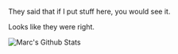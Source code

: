 They said that if I put stuff here, you would see it.

Looks like they were right.

![Marc's Github Stats](https://github-readme-stats.vercel.app/api?username=marcmajcher&count_private=true&show_icons=true&theme=tokyonight)
<!--
**marcmajcher/marcmajcher** is a ✨ _special_ ✨ repository because its `README.md` (this file) appears on your GitHub profile.

Here are some ideas to get you started:

- 🔭 I’m currently working on ...
- 🌱 I’m currently learning ...
- 👯 I’m looking to collaborate on ...
- 🤔 I’m looking for help with ...
- 💬 Ask me about ...
- 📫 How to reach me: ...
- 😄 Pronouns: ...
- ⚡ Fun fact: ...
-->
